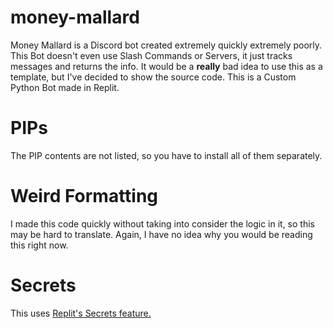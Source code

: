 # money-mallard

Money Mallard is a Discord bot created extremely quickly extremely poorly. This Bot doesn't even use Slash Commands or Servers, it just tracks messages and returns the info. It would be a **really** bad idea to use this as a template, but I've decided to show the source code. This is a Custom Python Bot made in Replit.

# PIPs

The PIP contents are not listed, so you have to install all of them separately.

# Weird Formatting

I made this code quickly without taking into consider the logic in it, so this may be hard to translate. Again, I have no idea why you would be reading this right now.

# Secrets

This uses [Replit's Secrets feature.](https://docs.replit.com/programming-ide/workspace-features/secrets)
